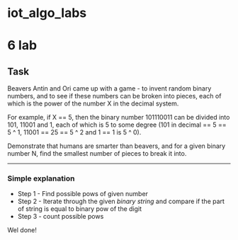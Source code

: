 # iot_algo_labs

# 6 lab

## Task 

Beavers Antin and Ori came up with a game - to invent random binary numbers,
and to see if these numbers can be broken into pieces, each of which is
the power of the number X in the decimal system.

For example, if X == 5, then the binary number 101110011 
can be divided into 101, 11001 and 1,
each of which is 5 to some degree 
(101 in decimal == 5 == 5 ^ 1, 11001 == 25 == 5 ^ 2 and 1 == 1 is 5 ^ 0).

Demonstrate that humans are smarter than beavers, and for a given binary number N, find the smallest number of pieces to break it into.

-----------
### Simple explanation

+ Step 1 - Find possible pows of given number 
+ Step 2 - Iterate through the given *binary string* and compare if the part of string is equal to binary pow of the digit
+ Step 3 - count possible pows

Wel done!

